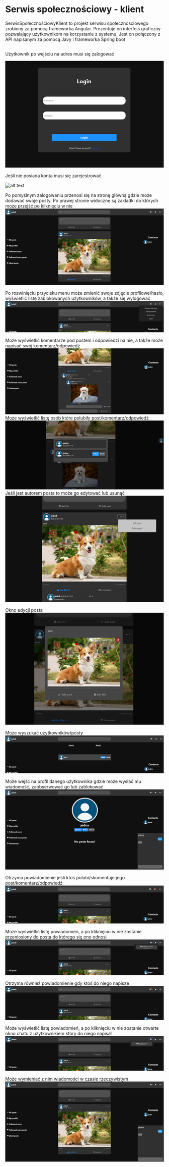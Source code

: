 # Serwis społecznościowy - klient

SerwisSpołecznościowyKlient to projekt serwisu społecznościowego zrobiony za pomocą frameworka Angular. Prezentuje on interfejs graficzny pozwalający użytkownikom 
na korzystanie z systemu. Jest on połączony z API napisanym za pomocą Javy i frameworka Spring boot

## 

Użytkownik po wejściu na adres musi się zalogować

![alt text](Images/login.png)

Jeśli nie posiada konta musi się zarejestrować

![alt text](ImagesAPI/register.png)

Po pomyślnym zalogowaniu przenosi się na stronę główną gdzie może dodawać swoje posty. Po prawej stronie widoczne są zakładki do których może przejść po kliknięciu w nie
![alt text](Images/strona.png)

Po rozwinięciu przycisku menu może zmienić swoje zdjęcie profilowe/hasło, wyświetlić listę zablokowanych użytkowników, a także się wylogować
![alt text](Images/ustawienia.png)

Może wyświetlić komentarze pod postem i odpowiedzi na nie, a także może napisać swój komentarz/odpowiedź
![alt text](Images/komentarze.png)
Może wyświetlić listę osób które polubiły post/komentarz/odpowiedź
![alt text](Images/reakcje.png)
Jeśli jest autorem posta to może go edytować lub usunąć
![alt text](Images/menu.png)

Okno edycji posta
![alt text](Images/edycja.png)

Może wyszukać użytkowników/posty
![alt text](Images/szukaj.png)

Może wejść na profil danego użytkownika gdzie może wysłać mu wiadomość, zaobserwować go lub zablokować
![alt text](Images/profil.png)

Otrzyma powiadomienie jeśli ktoś polubi/skomentuje jego post/komentarz/odpowiedź
![alt text](Images/powiadomienie.png)

Może wyświetlić listę powiadomień, a po kliknięciu w nie zostanie przeniosiony do posta do którego się ono odnosi
![alt text](Images/powiadomienie2.png)

Otrzyma również powiadomienie gdy ktoś do niego napisze
![alt text](Images/chat.png)

Może wyświetlić listę powiadomień, a po kliknięciu w nie zostanie otwarte okno chatu z użytkownikiem który do niego napisał
![alt text](Images/chat2.png)

Może wymieniać z nim wiadomości w czasie rzeczywistym
![alt text](Images/chat3.png)






